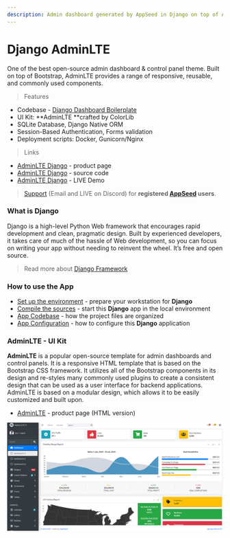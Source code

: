 ```yaml
---
description: Admin dashboard generated by AppSeed in Django on top of AdminLTE Dashboard.
---
```


# Django AdminLTE

One of the best open-source admin dashboard & control panel theme. Built on top of Bootstrap, AdminLTE provides a range of responsive, reusable, and commonly used components.

> Features

* Codebase - [Django Dashboard Boilerplate](../../boilerplate-code/django-dashboard.md)
* UI Kit: **AdminLTE **crafted by ColorLib
* SQLite Database, Django Native ORM
* Session-Based Authentication, Forms validation
* Deployment scripts: Docker, Gunicorn/Nginx 

> Links

* [AdminLTE Django](https://appseed.us/admin-dashboards/django-dashboard-adminlte) - product page
* [AdminLTE Django](https://github.com/app-generator/django-dashboard-adminlte) - source code
* [AdminLTE Django](https://adminlte-django.appseed-srv1.com) - LIVE Demo 

> [Support](https://appseed.us/support) (Email and LIVE on Discord) for **registered **[**AppSeed**](https://appseed.us)** users**.

###

### What is Django

Django is a high-level Python Web framework that encourages rapid development and clean, pragmatic design. Built by experienced developers, it takes care of much of the hassle of Web development, so you can focus on writing your app without needing to reinvent the wheel. It’s free and open source.

> Read more about [Django Framework](../../content/what-is/django.md)



### How to use the App

* [Set up the environment](../../boilerplate-code/django-dashboard.md#environment-1) - prepare your workstation for **Django**
* [Compile the sources](../../boilerplate-code/django-dashboard.md#build-the-app-1) - start this **Django** app in the local environment
* [App Codebase](../../boilerplate-code/django-dashboard.md#app-codebase) - how the project files are organized
* [App Configuration](../../boilerplate-code/django-dashboard.md#app-configuration) - how to configure this **Django** application



### AdminLTE - UI Kit

**AdminLTE** is a popular open-source template for admin dashboards and control panels. It is a responsive HTML template that is based on the Bootstrap CSS framework. It utilizes all of the Bootstrap components in its design and re-styles many commonly used plugins to create a consistent design that can be used as a user interface for backend applications. AdminLTE is based on a modular design, which allows it to be easily customized and built upon.

* [AdminLTE](https://adminlte.io) - product page (HTML version)

![AdminLTE - Open-source Bootstrap Template.](../../.gitbook/assets/adminlte-dashboard-cover.png)
